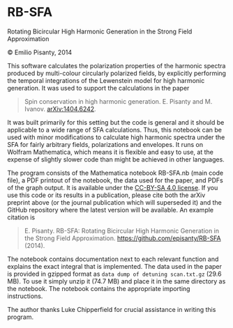RB-SFA
======

Rotating Bicircular High Harmonic Generation in the Strong Field Approximation

© Emilio Pisanty, 2014

This software calculates the polarization properties of the harmonic spectra produced by multi-colour circularly polarized fields, by explicitly performing the temporal integrations of the Lewenstein model for high harmonic generation. It was used to support the calculations in the paper

> Spin conservation in high harmonic generation. E. Pisanty and M. Ivanov. [arXiv:1404.6242](http://arxiv.org/abs/1404.6242).

It was built primarily for this setting but the code is general and it should be applicable to a wide range of SFA calculations. Thus, this notebook can be used with minor modifications to calculate high harmonic spectra under the SFA for fairly arbitrary fields, polarizations and envelopes. It runs on Wolfram Mathematica, which means it is flexible and easy to use, at the expense of slightly slower code than might be achieved in other languages.

The program consists of the Mathematica notebook RB-SFA.nb (main code file), a PDF printout of the notebook, the data used for the paper, and PDFs of the graph output. It is available under the [CC-BY-SA 4.0 license](https://creativecommons.org/licenses/by-sa/4.0/). If you use this code or its results in a publication, please cite both the arXiv preprint above (or the journal publication which will superseded it) and the GitHub repository where the latest version will be available. An example citation is 

> E. Pisanty. RB-SFA: Rotating Bicircular High Harmonic Generation in the Strong Field Approximation. https://github.com/episanty/RB-SFA (2014).

The notebook contains documentation next to each relevant function and explains the exact integral that is implemented. The data used in the paper is provided in gzipped format as `data dump of detuning scan.txt.gz` (29.6 MB). To use it simply unzip it (74.7 MB) and place it in the same directory as the notebook. The notebook contains the appropriate importing instructions.

The author thanks Luke Chipperfield for crucial assistance in writing this program.
